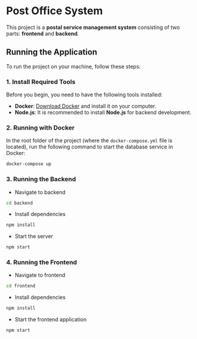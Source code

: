 # Post Office System

This project is a **postal service management system** consisting of two parts: **frontend** and **backend**.

## Running the Application

To run the project on your machine, follow these steps:

### 1. Install Required Tools

Before you begin, you need to have the following tools installed:

- **Docker**: [Download Docker](https://www.docker.com/products/docker-desktop) and install it on your computer.
- **Node.js**: It is recommended to install **Node.js** for backend development.

### 2. Running with Docker

In the root folder of the project (where the `docker-compose.yml` file is located), run the following command to start the database service in Docker:

```bash
docker-compose up
```

### 3. Running the Backend

- Navigate to backend

```bash
cd backend
```

- Install dependencies

```bash
npm install
```

- Start the server

```bash
npm start
```

### 4. Running the Frontend

- Navigate to frontend

```bash
cd frontend
```

- Install dependencies

```bash
npm install
```

- Start the frontend application

```bash
npm start
```


